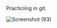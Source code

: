 Practiciing in git.


![Screenshot (93)](https://github.com/user-attachments/assets/740c86c6-27d6-4691-8e5c-0d2d3e4f3a14)
